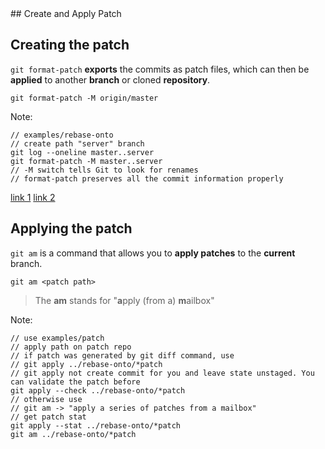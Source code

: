 <div class="title-icon" style="background-image: url(/course/assets/icons/patch.svg)"></div>
## Create and Apply Patch


## Creating the patch

``git format-patch``<!-- .element: class="code-highlight"--> **exports** the commits as patch files, which can then be **applied** to another **branch** or cloned **repository**.

```
git format-patch -M origin/master
```

Note:
```
// examples/rebase-onto
// create path "server" branch
git log --oneline master..server
git format-patch -M master..server
// -M switch tells Git to look for renames
// format-patch preserves all the commit information properly
```
[link 1](https://mijingo.com/blog/creating-and-applying-patch-files-in-git)
[link 2](https://www.devroom.io/2009/10/26/how-to-create-and-apply-a-patch-with-git)


## Applying the patch

``git am``<!-- .element: class="code-highlight"--> is a command that allows you to **apply patches** to the **current** branch.
```
git am <patch path>
```

> The **am** stands for "**a**pply (from a) **m**ailbox"

Note:
```
// use examples/patch
// apply path on patch repo 
// if patch was generated by git diff command, use
// git apply ../rebase-onto/*patch
// git apply not create commit for you and leave state unstaged. You can validate the patch before
git apply --check ../rebase-onto/*patch
// otherwise use
// git am -> "apply a series of patches from a mailbox"
// get patch stat 
git apply --stat ../rebase-onto/*patch
git am ../rebase-onto/*patch
```